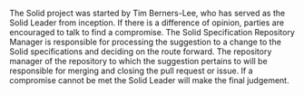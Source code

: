 The Solid project was started by Tim Berners-Lee, who has served as the Solid Leader from inception. If there is a difference of opinion, parties are encouraged to talk to find a compromise. The Solid Specification Repository Manager is responsible for processing the suggestion to a change to the Solid specifications and deciding on the route forward. The repository manager of the repository to which the suggestion pertains to will be responsible for merging and closing the pull request or issue.  If a compromise cannot be met the Solid Leader will make the final judgement.
